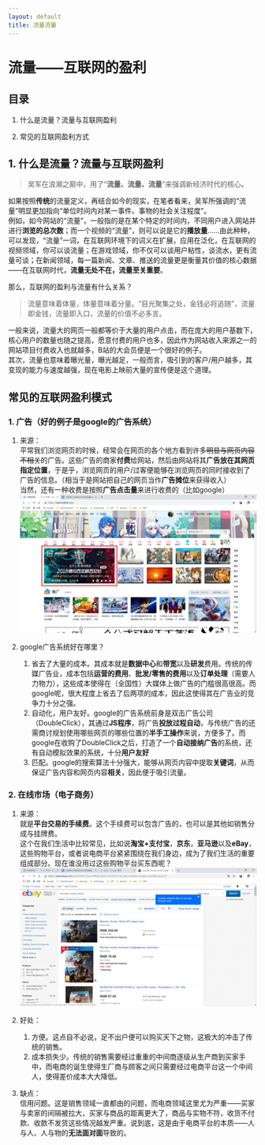 ```yaml
---
layout: default
title: 流量流量
---
```

# 流量——互联网的盈利

## 目录

1. 什么是流量？流量与互联网盈利

2. 常见的互联网盈利方式

## 1. 什么是流量？流量与互联网盈利

> 吴军在浪潮之巅中，用了“**流量、流量、流量**”来强调新经济时代的核心。

如果按照**传统**的流量定义，再结合如今的现实，在笔者看来，吴军所强调的“流量”明显更加指向“单位时间内对某一事件、事物的社会关注程度”。  
例如，如今网站的“流量”，一般指的是在某个特定的时间内，不同用户进入网站并进行**浏览的总次数**；而一个视频的“流量”，则可以说是它的**播放量**......由此种种，可以发现，“流量”一词，在互联网环境下的词义在扩展，应用在泛化，在互联网的视频领域，你可以谈流量；在游戏领域，你不仅可以谈用户粘性，谈流水，更有流量可谈；在新闻领域，每一篇新闻、文章、推送的流量更是衡量其价值的核心数据——在互联网时代，**流量无处不在，流量至关重要**。

那么，互联网的盈利与流量有什么关系？

> 流量意味着体量，体量意味着分量。“目光聚集之处，金钱必将追随”，流量即金钱，流量即入口，流量的价值不必多言。

一般来说，流量大的网页一般都等价于大量的用户点击，而在庞大的用户基数下，核心用户的数量也随之提高，愿意付费的用户也多，因此作为网站收入来源之一的网站项目付费收入也就越多，B站的大会员便是一个很好的例子。  
其次，流量也意味着曝光量，曝光越足，一般而言，吸引到的客户/用户越多，其变现的能力与速度越强，现在电影上映前大量的宣传便是这个道理。

## 常见的互联网盈利模式

### 1. 广告（好的例子是google的广告系统）

1. 来源：  
平常我们浏览网页的时候，经常会在网页的各个地方看到许多<del>明显与网页内容不相关</del>的广告。这些广告的商家**付费**给网站，然后由网站将其**广告放在其网页指定位置**，于是乎，浏览网页的用户/过客便能够在浏览网页的同时接收到了广告的信息。（相当于是网站把自己的网页当作**广告摊位**来获得收入）  
当然，还有一种收费是按照**广告点击量**来进行收费的（比如google）
![B站上的LOL的广告](../images/lab16/bili_ads.png)

2. google广告系统好在哪里？  
    1. 省去了大量的成本。其成本就是**数据中心**和**带宽**以及**研发**费用。传统的传媒广告业，成本包括**运营的费用**、**批发/零售的费用**以及**订单处理**（需要人力物力），这些成本使得在（全国性）大媒体上做广告的门槛很高很高。而google呢，很大程度上省去了后两项的成本，因此这使得其在广告业的竞争力十分之强。
    2. 自动化，用户友好。google的广告系统前身是双击广告公司（DoubleClick），其通过**JS程序**，将广告**投放过程自动**，与传统广告的还需商讨规划使用哪些网页的哪些位置的**半手工操作**来说，方便多了。而google在收购了DoubleClick之后，打造了一个**自动接纳广告**的系统，还有自动模拟效果的系统，十分**用户友好**
    3. 匹配。google的搜索算法十分强大，能够从网页内容中提取**关键词**，从而保证广告内容和网页内容**相关**，因此便于吸引流量。

### 2. 在线市场（电子商务）

1. 来源：  
就是**平台交易的手续费**。这个手续费可以包含广告的，也可以是其他如销售分成与挂牌费。  
这个在我们生活中比较常见，比如说**淘宝+支付宝**，**京东**，**亚马逊**以及**eBay**，这些购物平台，或者说电商平台紧紧围绕在我们身边，成为了我们生活的重要组成部分。现在谁没用过这些购物平台买东西呢？  
![eBay](../images/lab16/ebay.png)

2. 好处：  
    1. 方便。这点自不必说，足不出户便可以购买天下之物，这极大的冲击了传统的销售。
    2. 成本损失少。传统的销售需要经过重重的中间商逐级从生产商到买家手中，而电商的诞生使得生厂商与顾客之间只需要经过电商平台这一个中间人，使得差价成本大大降低。

3. 缺点：  
    信用问题。这是销售领域一直都由的问题，而电商领域这里尤为严重——买家与卖家的间隔被拉大，买家与商品的距离更大了，商品与实物不符，收货不付款、收款不发货这些情况越发严重。说到底，这是由于电商平台的本质——人与人、人与物的**无法面对面**导致的。